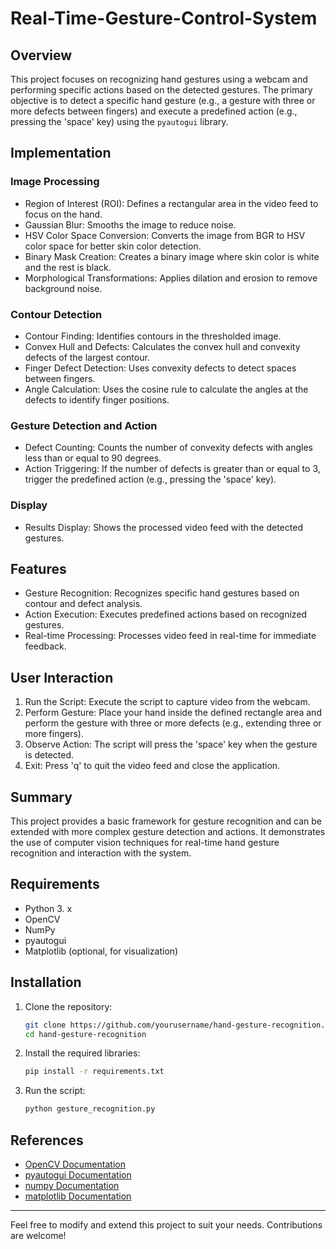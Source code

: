 # Real-Time-Gesture-Control-System
## Overview

This project focuses on recognizing hand gestures using a webcam and performing specific actions based on the detected gestures. The primary objective is to detect a specific hand gesture (e.g., a gesture with three or more defects between fingers) and execute a predefined action (e.g., pressing the 'space' key) using the `pyautogui` library.

## Implementation

### Image Processing
- Region of Interest (ROI): Defines a rectangular area in the video feed to focus on the hand.
- Gaussian Blur: Smooths the image to reduce noise.
- HSV Color Space Conversion: Converts the image from BGR to HSV color space for better skin color detection.
- Binary Mask Creation: Creates a binary image where skin color is white and the rest is black.
- Morphological Transformations: Applies dilation and erosion to remove background noise.

### Contour Detection
- Contour Finding: Identifies contours in the thresholded image.
- Convex Hull and Defects: Calculates the convex hull and convexity defects of the largest contour.
- Finger Defect Detection: Uses convexity defects to detect spaces between fingers.
- Angle Calculation: Uses the cosine rule to calculate the angles at the defects to identify finger positions.

### Gesture Detection and Action
- Defect Counting: Counts the number of convexity defects with angles less than or equal to 90 degrees.
- Action Triggering: If the number of defects is greater than or equal to 3, trigger the predefined action (e.g., pressing the 'space' key).

### Display
- Results Display: Shows the processed video feed with the detected gestures.

## Features
- Gesture Recognition: Recognizes specific hand gestures based on contour and defect analysis.
- Action Execution: Executes predefined actions based on recognized gestures.
- Real-time Processing: Processes video feed in real-time for immediate feedback.

## User Interaction
1. Run the Script: Execute the script to capture video from the webcam.
2. Perform Gesture: Place your hand inside the defined rectangle area and perform the gesture with three or more defects (e.g., extending three or more fingers).
3. Observe Action: The script will press the 'space' key when the gesture is detected.
4. Exit: Press 'q' to quit the video feed and close the application.

## Summary
This project provides a basic framework for gesture recognition and can be extended with more complex gesture detection and actions. It demonstrates the use of computer vision techniques for real-time hand gesture recognition and interaction with the system.

## Requirements
- Python 3. x
- OpenCV
- NumPy
- pyautogui
- Matplotlib (optional, for visualization)

## Installation
1. Clone the repository:
    ```sh
    git clone https://github.com/yourusername/hand-gesture-recognition.git
    cd hand-gesture-recognition
    ```

2. Install the required libraries:
    ```sh
    pip install -r requirements.txt
    ```

3. Run the script:
    ```sh
    python gesture_recognition.py
    ```

## References
- [OpenCV Documentation](https://docs.opencv.org/)
- [pyautogui Documentation](https://pyautogui.readthedocs.io/en/latest/)
- [numpy Documentation](https://numpy.org/doc/stable/)
- [matplotlib Documentation](https://matplotlib.org/stable/contents.html)

---

Feel free to modify and extend this project to suit your needs. Contributions are welcome!
